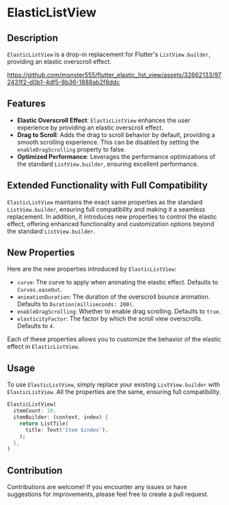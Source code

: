 # ElasticListView

## Description

`ElasticListView` is a drop-in replacement for Flutter's `ListView.builder`, providing an elastic overscroll effect.


https://github.com/monster555/flutter_elastic_list_view/assets/32662133/972431f2-d0b1-4df5-8b36-1888ab2f8ddc


## Features

- **Elastic Overscroll Effect**: `ElasticListView` enhances the user experience by providing an elastic overscroll effect.
- **Drag to Scroll**: Adds the drag to scroll behavior by default, providing a smooth scrolling experience. This can be disabled by setting the `enableDragScrolling` property to false.
- **Optimized Performance**: Leverages the performance optimizations of the standard `ListView.builder`, ensuring excellent performance.

## Extended Functionality with Full Compatibility

`ElasticListView` maintains the exact same properties as the standard `ListView.builder`, ensuring full compatibility and making it a seamless replacement. In addition, it introduces new properties to control the elastic effect, offering enhanced functionality and customization options beyond the standard `ListView.builder`.

## New Properties

Here are the new properties introduced by `ElasticListView`:

- `curve`: The curve to apply when animating the elastic effect. Defaults to `Curves.easeOut`.
- `animationDuration`: The duration of the overscroll bounce animation. Defaults to `Duration(milliseconds: 200)`.
- `enableDragScrolling`: Whether to enable drag scrolling. Defaults to `true`.
- `elasticityFactor`: The factor by which the scroll view overscrolls. Defaults to `4`.

Each of these properties allows you to customize the behavior of the elastic effect in `ElasticListView`.


## Usage

To use `ElasticListView`, simply replace your existing `ListView.builder` with `ElasticListView`. All the properties are the same, ensuring full compatibility.

```dart
ElasticListView(
  itemCount: 10,
  itemBuilder: (context, index) {
    return ListTile(
      title: Text('Item $index'),
    );
  },
)
```


## Contribution
Contributions are welcome! If you encounter any issues or have suggestions for improvements, please feel free to create a pull request.
